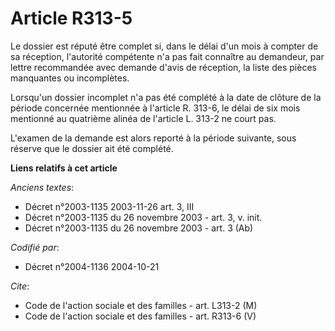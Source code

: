 # Article R313-5

Le dossier est réputé être complet si, dans le délai d'un mois à compter de sa réception, l'autorité compétente n'a pas fait
connaître au demandeur, par lettre recommandée avec demande d'avis de réception, la liste des pièces manquantes ou
incomplètes.

Lorsqu'un dossier incomplet n'a pas été complété à la date de clôture de la période concernée mentionnée à l'article R.
313-6, le délai de six mois mentionné au quatrième alinéa de l'article L. 313-2 ne court pas.

L'examen de la demande est alors reporté à la période suivante, sous réserve que le dossier ait été complété.

**Liens relatifs à cet article**

_Anciens textes_:

  - Décret n°2003-1135 2003-11-26 art. 3, III
  - Décret n°2003-1135 du 26 novembre 2003 - art. 3, v. init.
  - Décret n°2003-1135 du 26 novembre 2003 - art. 3 (Ab)

_Codifié par_:

  - Décret n°2004-1136 2004-10-21

_Cite_:

  - Code de l'action sociale et des familles - art. L313-2 (M)
  - Code de l'action sociale et des familles - art. R313-6 (V)
